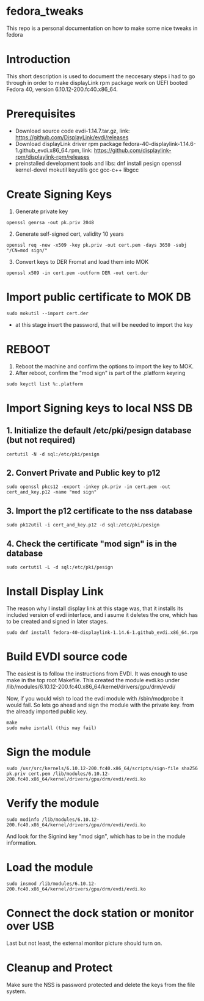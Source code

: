 # fedora_tweaks

This repo is a personal documentation on how to make some nice tweaks in fedora

# Introduction

This short description is used to document the neccesary steps i had to go through in order to make displayLink rpm package work on UEFI booted Fedora 40, version 6.10.12-200.fc40.x86_64.

# Prerequisites

- Download source code evdi-1.14.7.tar.gz, link: https://github.com/DisplayLink/evdi/releases
- Download displayLink driver rpm package fedora-40-displaylink-1.14.6-1.github_evdi.x86_64.rpm, link: https://github.com/displaylink-rpm/displaylink-rpm/releases
- preinstalled development tools and libs: dnf install pesign openssl kernel-devel mokutil keyutils gcc gcc-c++ libgcc

# Create Signing Keys

1. Generate private key

```
openssl genrsa -out pk.priv 2048
```

2. Generate self-signed cert, validity 10 years

```
openssl req -new -x509 -key pk.priv -out cert.pem -days 3650 -subj "/CN=mod sign/"
```

3. Convert keys to DER Fromat and load them into MOK

```
openssl x509 -in cert.pem -outform DER -out cert.der
```

# Import public certificate to MOK DB

```
sudo mokutil --import cert.der
```

- at this stage insert the password, that will be needed to import the key

# REBOOT

1. Reboot the machine and confirm the options to import the key to MOK.
2. After reboot, confirm the "mod sign" is part of the .platform keyring

```
sudo keyctl list %:.platform
```

# Import Signing keys to local NSS DB

##  1. <a name='Initializethedefaultetcpkipesigndatabasebutnotrequired'></a>Initialize the default /etc/pki/pesign database (but not required)

```
certutil -N -d sql:/etc/pki/pesign
```

##  2. <a name='ConvertPrivateandPublickeytop12'></a>Convert Private and Public key to p12

```
sudo openssl pkcs12 -export -inkey pk.priv -in cert.pem -out cert_and_key.p12 -name "mod sign"
```

##  3. <a name='Importthep12certificatetothenssdatabase'></a>Import the p12 certificate to the nss database

```
sudo pk12util -i cert_and_key.p12 -d sql:/etc/pki/pesign
```

##  4. <a name='CheckthecertificateModuleSigningKEyisinthedatabase'></a>Check the certificate "mod sign" is in the database

```
sudo certutil -L -d sql:/etc/pki/pesign
```

# Install Display Link

The reason why I install display link at this stage was, that it installs its included version of evdi interface, and i asume it deletes the one, which has to be created and signed in later stages. 

```
sudo dnf install fedora-40-displaylink-1.14.6-1.github_evdi.x86_64.rpm 
```

# Build EVDI source code

The easiest is to follow the instructions from EVDI. It was enough to use make in the top root Makefile. This created the module evdi.ko under /lib/modules/6.10.12-200.fc40.x86_64/kernel/drivers/gpu/drm/evdi/

Now, if you would wish to load the evdi module with /sbin/modprobe it would fail. So lets go ahead and sign the module with the private key. from the already imported public key. 

```
make
sudo make isntall (this may fail)
```

# Sign the module

```
sudo /usr/src/kernels/6.10.12-200.fc40.x86_64/scripts/sign-file sha256 pk.priv cert.pem /lib/modules/6.10.12-200.fc40.x86_64/kernel/drivers/gpu/drm/evdi/evdi.ko
```

# Verify the module

```
sudo modinfo /lib/modules/6.10.12-200.fc40.x86_64/kernel/drivers/gpu/drm/evdi/evdi.ko
```

And look for the Signind key "mod sign", which has to be in the module information.

# Load the module

```
sudo insmod /lib/modules/6.10.12-200.fc40.x86_64/kernel/drivers/gpu/drm/evdi/evdi.ko
```

# Connect the dock station or monitor over USB

Last but not least, the external monitor picture should turn on.

# Cleanup and Protect

Make sure the NSS is password protected and delete the keys from the file system. 